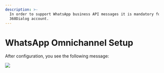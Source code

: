```yaml
---
description: >-
  In order to support WhatsApp business API messages it is mandatory for you to
  360Dialog account.
---
```


# WhatsApp Omnichannel Setup

After configuration, you see the following message:

![](../../../../../../.gitbook/assets/image%20%28449%29%20%281%29.png)



